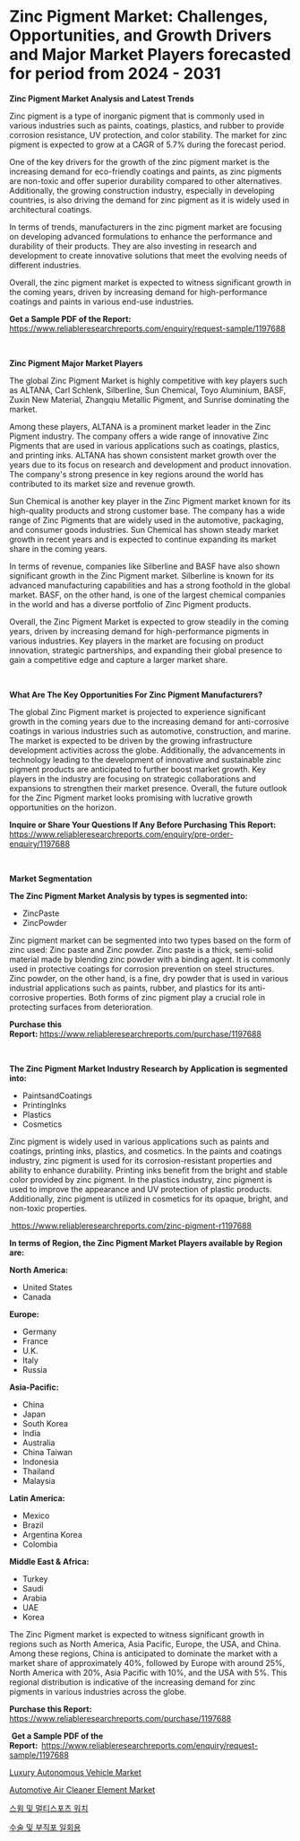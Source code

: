 <p><h1>Zinc Pigment Market: Challenges, Opportunities, and Growth Drivers and Major Market Players forecasted for period from 2024 - 2031</h1></p><p><strong>Zinc Pigment Market Analysis and Latest Trends</strong></p>
<p><p>Zinc pigment is a type of inorganic pigment that is commonly used in various industries such as paints, coatings, plastics, and rubber to provide corrosion resistance, UV protection, and color stability. The market for zinc pigment is expected to grow at a CAGR of 5.7% during the forecast period.</p><p>One of the key drivers for the growth of the zinc pigment market is the increasing demand for eco-friendly coatings and paints, as zinc pigments are non-toxic and offer superior durability compared to other alternatives. Additionally, the growing construction industry, especially in developing countries, is also driving the demand for zinc pigment as it is widely used in architectural coatings.</p><p>In terms of trends, manufacturers in the zinc pigment market are focusing on developing advanced formulations to enhance the performance and durability of their products. They are also investing in research and development to create innovative solutions that meet the evolving needs of different industries.</p><p>Overall, the zinc pigment market is expected to witness significant growth in the coming years, driven by increasing demand for high-performance coatings and paints in various end-use industries.</p></p>
<p><strong>Get a Sample PDF of the Report:&nbsp;</strong> <a href="https://www.reliableresearchreports.com/enquiry/request-sample/1197688">https://www.reliableresearchreports.com/enquiry/request-sample/1197688</a></p>
<p>&nbsp;</p>
<p><strong>Zinc Pigment Major Market Players</strong></p>
<p><p>The global Zinc Pigment Market is highly competitive with key players such as ALTANA, Carl Schlenk, Silberline, Sun Chemical, Toyo Aluminium, BASF, Zuxin New Material, Zhangqiu Metallic Pigment, and Sunrise dominating the market.</p><p>Among these players, ALTANA is a prominent market leader in the Zinc Pigment industry. The company offers a wide range of innovative Zinc Pigments that are used in various applications such as coatings, plastics, and printing inks. ALTANA has shown consistent market growth over the years due to its focus on research and development and product innovation. The company's strong presence in key regions around the world has contributed to its market size and revenue growth.</p><p>Sun Chemical is another key player in the Zinc Pigment market known for its high-quality products and strong customer base. The company has a wide range of Zinc Pigments that are widely used in the automotive, packaging, and consumer goods industries. Sun Chemical has shown steady market growth in recent years and is expected to continue expanding its market share in the coming years.</p><p>In terms of revenue, companies like Silberline and BASF have also shown significant growth in the Zinc Pigment market. Silberline is known for its advanced manufacturing capabilities and has a strong foothold in the global market. BASF, on the other hand, is one of the largest chemical companies in the world and has a diverse portfolio of Zinc Pigment products.</p><p>Overall, the Zinc Pigment Market is expected to grow steadily in the coming years, driven by increasing demand for high-performance pigments in various industries. Key players in the market are focusing on product innovation, strategic partnerships, and expanding their global presence to gain a competitive edge and capture a larger market share.</p></p>
<p>&nbsp;</p>
<p><strong>What Are The Key Opportunities For Zinc Pigment Manufacturers?</strong></p>
<p><p>The global Zinc Pigment market is projected to experience significant growth in the coming years due to the increasing demand for anti-corrosive coatings in various industries such as automotive, construction, and marine. The market is expected to be driven by the growing infrastructure development activities across the globe. Additionally, the advancements in technology leading to the development of innovative and sustainable zinc pigment products are anticipated to further boost market growth. Key players in the industry are focusing on strategic collaborations and expansions to strengthen their market presence. Overall, the future outlook for the Zinc Pigment market looks promising with lucrative growth opportunities on the horizon.</p></p>
<p><strong>Inquire or Share Your Questions If Any Before Purchasing This Report:</strong> <a href="https://www.reliableresearchreports.com/enquiry/pre-order-enquiry/1197688">https://www.reliableresearchreports.com/enquiry/pre-order-enquiry/1197688</a></p>
<p>&nbsp;</p>
<p><strong>Market Segmentation</strong></p>
<p><strong>The Zinc Pigment Market Analysis by types is segmented into:</strong></p>
<p><ul><li>ZincPaste</li><li>ZincPowder</li></ul></p>
<p><p>Zinc pigment market can be segmented into two types based on the form of zinc used: Zinc paste and Zinc powder. Zinc paste is a thick, semi-solid material made by blending zinc powder with a binding agent. It is commonly used in protective coatings for corrosion prevention on steel structures. Zinc powder, on the other hand, is a fine, dry powder that is used in various industrial applications such as paints, rubber, and plastics for its anti-corrosive properties. Both forms of zinc pigment play a crucial role in protecting surfaces from deterioration.</p></p>
<p><strong>Purchase this Report:&nbsp;</strong><a href="https://www.reliableresearchreports.com/purchase/1197688">https://www.reliableresearchreports.com/purchase/1197688</a></p>
<p>&nbsp;</p>
<p><strong>The Zinc Pigment Market Industry Research by Application is segmented into:</strong></p>
<p><ul><li>PaintsandCoatings</li><li>PrintingInks</li><li>Plastics</li><li>Cosmetics</li></ul></p>
<p><p>Zinc pigment is widely used in various applications such as paints and coatings, printing inks, plastics, and cosmetics. In the paints and coatings industry, zinc pigment is used for its corrosion-resistant properties and ability to enhance durability. Printing inks benefit from the bright and stable color provided by zinc pigment. In the plastics industry, zinc pigment is used to improve the appearance and UV protection of plastic products. Additionally, zinc pigment is utilized in cosmetics for its opaque, bright, and non-toxic properties.</p></p>
<p><a href="https://www.reliableresearchreports.com/zinc-pigment-r1197688">&nbsp;https://www.reliableresearchreports.com/zinc-pigment-r1197688</a></p>
<p><strong>In terms of Region, the Zinc Pigment Market Players available by Region are:</strong></p>
<p>
    <p> <strong> North America: </strong>
        <ul>
            <li>United States</li>
            <li>Canada</li>
        </ul>
        </p> 
    <p> <strong> Europe: </strong>
        <ul>
            <li>Germany</li>
            <li>France</li>
            <li>U.K.</li>
            <li>Italy</li>
            <li>Russia</li>
        </ul>
        </p> 
    <p> <strong> Asia-Pacific: </strong>
        <ul>
            <li>China</li>
            <li>Japan</li>
            <li>South Korea</li>
            <li>India</li>
            <li>Australia</li>
            <li>China Taiwan</li>
            <li>Indonesia</li>
            <li>Thailand</li>
            <li>Malaysia</li>
        </ul>
        </p> 
    <p> <strong> Latin America: </strong>
        <ul>
            <li>Mexico</li>
            <li>Brazil</li>
            <li>Argentina Korea</li>
            <li>Colombia</li>
        </ul>
        </p> 
    <p> <strong> Middle East & Africa: </strong>
        <ul>
            <li>Turkey</li>
            <li>Saudi</li>
            <li>Arabia</li>
            <li>UAE</li>
            <li>Korea</li>
        </ul>
    </p>
    </p>
<p><p>The Zinc Pigment market is expected to witness significant growth in regions such as North America, Asia Pacific, Europe, the USA, and China. Among these regions, China is anticipated to dominate the market with a market share of approximately 40%, followed by Europe with around 25%, North America with 20%, Asia Pacific with 10%, and the USA with 5%. This regional distribution is indicative of the increasing demand for zinc pigments in various industries across the globe.</p></p>
<p><strong>Purchase this Report: </strong><a href="https://www.reliableresearchreports.com/purchase/1197688">https://www.reliableresearchreports.com/purchase/1197688</a></p>
<p>&nbsp;<strong>Get a Sample PDF of the Report:&nbsp;&nbsp;</strong><a href="https://www.reliableresearchreports.com/enquiry/request-sample/1197688">https://www.reliableresearchreports.com/enquiry/request-sample/1197688</a></p>
<p><strong></strong></p>
<p><p><a href="https://github.com/brendafegmorris532/Market-Research-Report-List-1/blob/main/luxury-autonomous-vehicle-market.md">Luxury Autonomous Vehicle Market</a></p><p><a href="https://github.com/zkngisync/Market-Research-Report-List-1/blob/main/automotive-air-cleaner-element-market.md">Automotive Air Cleaner Element Market</a></p><p><a href="https://github.com/admichael111/Market-Research-Report-List-1/blob/main/9701433117375.md">스윔 및 멀티스포츠 워치</a></p><p><a href="https://github.com/hook46569/Market-Research-Report-List-1/blob/main/7518316117374.md">수술 및 부직포 일회용</a></p></p>